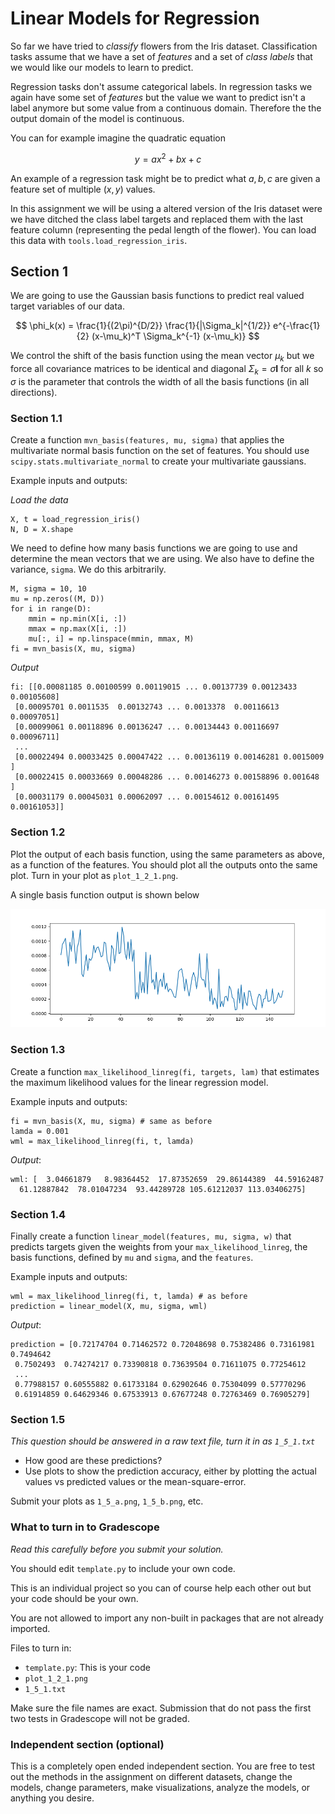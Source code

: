 # Linear Models for Regression

So far we have tried to *classify* flowers from the Iris dataset. Classification tasks assume that we have a set of *features* and a set of *class labels* that we would like our models to learn to predict.

Regression tasks don't assume categorical labels. In regression tasks we again have some set of *features* but the value we want to predict isn't a label anymore but some value from a continuous domain. Therefore the the output domain of the model is continuous.

You can for example imagine the quadratic equation

$$
    y = ax^2 + bx + c
$$

An example of a regression task might be to predict what $a, b, c$ are given a feature set of multiple $(x, y)$ values.

In this assignment we will be using a altered version of the Iris dataset were we have ditched the class label targets and replaced them with the last feature column (representing the pedal length of the flower). You can load this data with `tools.load_regression_iris`.

## Section 1
We are going to use the Gaussian basis functions to predict real valued target variables of our data.

$$
    \phi_k(x) = \frac{1}{(2\pi)^{D/2}} \frac{1}{|\Sigma_k|^{1/2}} e^{-\frac{1}{2} (x-\mu_k)^T \Sigma_k^{-1} (x-\mu_k)}
$$

We control the shift of the basis function using the mean vector $\mu_k$  but we force all covariance matrices to be identical and diagonal $\Sigma_k = \sigma\mathbf{I}$ for all $k$ so $\sigma$ is the parameter that controls the width of all the basis functions (in all directions).

### Section 1.1
Create a function `mvn_basis(features, mu, sigma)` that applies the multivariate normal basis function on the set of features. You should use `scipy.stats.multivariate_normal` to create your multivariate gaussians.

Example inputs and outputs:

*Load the data*
```
X, t = load_regression_iris()
N, D = X.shape
```

We need to define how many basis functions we are going to use and determine the mean vectors that we are using. We also have to define the variance, `sigma`. We do this arbitrarily.

```
M, sigma = 10, 10
mu = np.zeros((M, D))
for i in range(D):
    mmin = np.min(X[i, :])
    mmax = np.max(X[i, :])
    mu[:, i] = np.linspace(mmin, mmax, M)
fi = mvn_basis(X, mu, sigma)
```

*Output*
```
fi: [[0.00081185 0.00100599 0.00119015 ... 0.00137739 0.00123433 0.00105608]
 [0.00095701 0.0011535  0.00132743 ... 0.0013378  0.00116613 0.00097051]
 [0.00099061 0.00118896 0.00136247 ... 0.00134443 0.00116697 0.00096711]
 ...
 [0.00022494 0.00033425 0.00047422 ... 0.00136119 0.00146281 0.0015009 ]
 [0.00022415 0.00033669 0.00048286 ... 0.00146273 0.00158896 0.001648  ]
 [0.00031179 0.00045031 0.00062097 ... 0.00154612 0.00161495 0.00161053]]
```

### Section 1.2

Plot the output of each basis function, using the same parameters as above, as a function of the features. You should plot all the outputs onto the same plot. Turn in your plot as `plot_1_2_1.png`.

A single basis function output is shown below

![Single basis function](images/single_basis.png)


### Section 1.3

Create a function `max_likelihood_linreg(fi, targets, lam)` that estimates the maximum likelihood values for the linear regression model.

Example inputs and outputs:
```
fi = mvn_basis(X, mu, sigma) # same as before
lamda = 0.001
wml = max_likelihood_linreg(fi, t, lamda)
```
*Output*:
```
wml: [  3.04661879   8.98364452  17.87352659  29.86144389  44.59162487
  61.12887842  78.01047234  93.44289728 105.61212037 113.03406275]
```

### Section 1.4
Finally create a function `linear_model(features, mu, sigma, w)` that predicts targets given the weights from your `max_likelihood_linreg`, the basis functions, defined by `mu` and `sigma`, and the `features`.

Example inputs and outputs:

```
wml = max_likelihood_linreg(fi, t, lamda) # as before
prediction = linear_model(X, mu, sigma, wml)
```
*Output*:
```
prediction = [0.72174704 0.71462572 0.72048698 0.75382486 0.73161981 0.7494642
 0.7502493  0.74274217 0.73390818 0.73639504 0.71611075 0.77254612
 ...
 0.77988157 0.60555882 0.61733184 0.62902646 0.75304099 0.57770296
 0.61914859 0.64629346 0.67533913 0.67677248 0.72763469 0.76905279]
```

### Section 1.5
*This question should be answered in a raw text file, turn it in as `1_5_1.txt`*

- How good are these predictions?
- Use plots to show the prediction accuracy, either by plotting the actual values vs predicted values or the mean-square-error.

Submit your plots as `1_5_a.png`, `1_5_b.png`, etc.

### What to turn in to Gradescope
*Read this carefully before you submit your solution.*

You should edit `template.py` to include your own code.
 
This is an individual project so you can of course help each other out but your code should be your own.

You are not allowed to import any non-built in packages that are not already imported.

Files to turn in:

- `template.py`: This is your code
- `plot_1_2_1.png`
- `1_5_1.txt`

Make sure the file names are exact. 
Submission that do not pass the first two tests in Gradescope will not be graded.


### Independent section (optional)
This is a completely open ended independent section. You are free to test out the methods in the assignment on different datasets, change the models, change parameters, make visualizations, analyze the models, or anything you desire.

